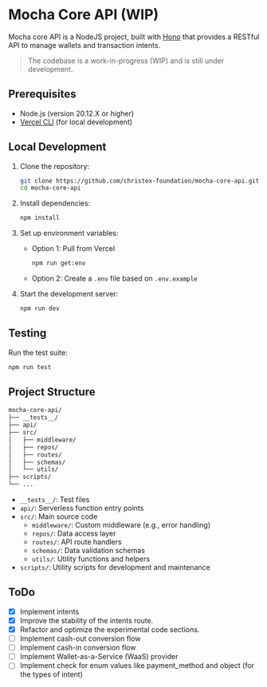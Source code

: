 # Mocha Core API (WIP)

Mocha core API is a NodeJS project, built with [Hono](https://hono.dev) that provides a RESTful API to manage wallets and transaction intents.

> The codebase is a work-in-progress (WIP) and is still under development.

## Prerequisites

- Node.js (version 20.12.X or higher)
- [Vercel CLI](https://vercel.com/cli) (for local development)

## Local Development

1. Clone the repository:

   ```sh
   git clone https://github.com/christex-foundation/mocha-core-api.git
   cd mocha-core-api
   ```

2. Install dependencies:

   ```sh
   npm install
   ```

3. Set up environment variables:

   - Option 1: Pull from Vercel

     ```sh
     npm run get:env
     ```

   - Option 2: Create a `.env` file based on `.env.example`

4. Start the development server:

   ```sh
   npm run dev
   ```

## Testing

Run the test suite:

```sh
npm run test
```

## Project Structure

```sh
mocha-core-api/
├── __tests__/
├── api/
├── src/
│   ├── middleware/
│   ├── repos/
│   ├── routes/
│   ├── schemas/
│   └── utils/
├── scripts/
└── ...
```

- `__tests__/`: Test files
- `api/`: Serverless function entry points
- `src/`: Main source code
  - `middleware/`: Custom middleware (e.g., error handling)
  - `repos/`: Data access layer
  - `routes/`: API route handlers
  - `schemas/`: Data validation schemas
  - `utils/`: Utility functions and helpers
- `scripts/`: Utility scripts for development and maintenance

## ToDo

- [x] Implement intents
- [x] Improve the stability of the intents route.
- [x] Refactor and optimize the experimental code sections.
- [ ] Implement cash-out conversion flow
- [ ] Implement cash-in conversion flow
- [ ] Implement Wallet-as-a-Service (WaaS) provider
- [ ] Implement check for enum values like payment_method and object (for the types of intent)
